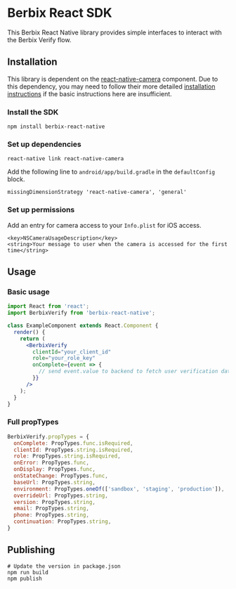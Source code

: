 # Berbix React SDK

This Berbix React Native library provides simple interfaces to interact with the Berbix Verify flow.

## Installation

This library is dependent on the [react-native-camera](https://github.com/react-native-community/react-native-camera) component. Due to this dependency, you may need to follow their more detailed [installation instructions](https://github.com/react-native-community/react-native-camera/blob/master/docs/installation.md) if the basic instructions here are insufficient.

### Install the SDK

    npm install berbix-react-native

### Set up dependencies

    react-native link react-native-camera

Add the following line to `android/app/build.gradle` in the `defaultConfig` block.

    missingDimensionStrategy 'react-native-camera', 'general'

### Set up permissions

Add an entry for camera access to your `Info.plist` for iOS access.

    <key>NSCameraUsageDescription</key>
    <string>Your message to user when the camera is accessed for the first time</string>

## Usage

### Basic usage

```jsx
import React from 'react';
import BerbixVerify from 'berbix-react-native';

class ExampleComponent extends React.Component {
  render() {
    return (
      <BerbixVerify
        clientId="your_client_id"
        role="your_role_key"
        onComplete={event => {
          // send event.value to backend to fetch user verification data
        }}
      />
    );
  }
}
```

### Full propTypes

```js
BerbixVerify.propTypes = {
  onComplete: PropTypes.func.isRequired,
  clientId: PropTypes.string.isRequired,
  role: PropTypes.string.isRequired,
  onError: PropTypes.func,
  onDisplay: PropTypes.func,
  onStateChange: PropTypes.func,
  baseUrl: PropTypes.string,
  environment: PropTypes.oneOf(['sandbox', 'staging', 'production']),
  overrideUrl: PropTypes.string,
  version: PropTypes.string,
  email: PropTypes.string,
  phone: PropTypes.string,
  continuation: PropTypes.string,
}
```

## Publishing

    # Update the version in package.json
    npm run build
    npm publish
